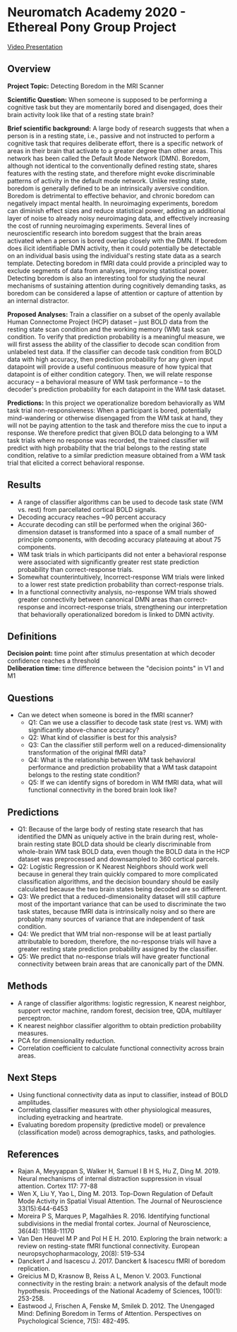 # Neuromatch Academy 2020 - Ethereal Pony Group Project

[Video Presentation](https://youtu.be/20iHL1mIigU)

## Overview

**Project Topic:** Detecting Boredom in the MRI Scanner

**Scientific Question:** When someone is supposed to be performing a cognitive task but they are momentarily bored and disengaged, does their brain activity look like that of a resting state brain?

**Brief scientific background:** A large body of research suggests that when a person is in a resting state, i.e., passive and not instructed to perform a cognitive task that requires deliberate effort, there is a specific network of areas in their brain that activate to a greater degree than other areas. This network has been called the Default Mode Network (DMN). Boredom, although not identical to the conventionally defined resting state, shares features with the resting state, and therefore might evoke discriminable patterns of activity in the default mode network. Unlike resting state, boredom is generally defined to be an intrinsically aversive condition. Boredom is detrimental to effective behavior, and chronic boredom can negatively impact mental health. In neuroimaging experiments, boredom can diminish effect sizes and reduce statistical power, adding an additional layer of noise to already noisy neuroimaging data, and effectively increasing the cost of running neuroimaging experiments. Several lines of neuroscientific research into boredom suggest that the brain areas activated when a person is bored overlap closely with the DMN. If boredom does ilicit identifiable DMN activity, then it could potentially be detectable on an individual basis using the individual's resting state data as a search template. Detecting boredom in fMRI data could provide a principled way to exclude segments of data from analyses, improving statistical power. Detecting boredom is also an interesting tool for studying the neural mechanisms of sustaining attention during cognitively demanding tasks, as boredom can be considered a lapse of attention or capture of attention by an internal distractor.

**Proposed Analyses:** Train a classifier on a subset of the openly available Human Connectome Project (HCP) dataset – just BOLD data from the resting state scan condition and the working memory (WM) task scan condition. To verify that prediction probability is a meaningful measure, we will first assess the ability of the classifier to decode scan condition from unlabeled test data. If the classifier can decode task condition from BOLD data with high accuracy, then prediction probability for any given input datapoint will provide a useful continuous measure of how typical that datapoint is of either condition category. Then, we will relate response accuracy – a behavioral measure of WM task performance – to the decoder's prediction probability for each datapoint in the WM task dataset. 

**Predictions:** In this project we operationalize boredom behaviorally as WM task trial non-responsiveness: When a participant is bored, potentially mind-wandering or otherwise disengaged from the WM task at hand, they will not be paying attention to the task and therefore miss the cue to input a response. We therefore predict that given BOLD data belonging to a WM task trials where no response was recorded, the trained classifier will predict with high probability that the trial belongs to the resting state condition, relative to a similar prediction measure obtained from a WM task trial that elicited a correct behavioral response. 

## Results
* A range of classifier algorithms can be used to decode task state (WM vs. rest) from parcellated cortical BOLD signals.
* Decoding accuracy reaches ~90 percent accuracy
* Accurate decoding can still be performed when the original 360-dimension dataset is transformed into a space of a small number of principle components, with decoding accuracy plateauing at about 75 components.
* WM task trials in which participants did not enter a behavioral response were associated with significantly greater rest state prediction probability than correct-response trials.
* Somewhat counterintuitively, Incorrect-response WM trials were linked to a lower rest state prediction probability than correct-response trials. 
* In a functional connectivity analysis, no-response WM trials showed greater connectivity between canonical DMN areas than correct-response and incorrect-response trials, strengthening our interpretation that behaviorally operationalized boredom is linked to DMN activity. 


## Definitions
**Decision point:** time point after stimulus presentation at which decoder confidence reaches a threshold  
**Deliberation time:** time difference between the "decision points" in V1 and M1

## Questions
* Can we detect when someone is bored in the fMRI scanner?
  * Q1: Can we use a classifier to decode task state (rest vs. WM) with significantly above-chance accuracy?
  * Q2: What kind of classifier is best for this analysis?
  * Q3: Can the classifier still perform well on a reduced-dimensionality transformation of the original fMRI data?
  * Q4: What is the relationship between WM task behavioral performance and prediction probability that a WM task datapoint belongs to the resting state condition?
  * Q5: If we can identify signs of boredom in WM fMRI data, what will functional connectivity in the bored brain look like?

## Predictions
* Q1: Because of the large body of resting state research that has identified the DMN as uniquely active in the brain during rest, whole-brain resting state BOLD data should be clearly discriminable from whole-brain WM task BOLD data, even though the BOLD data in the HCP dataset was preprocessed and downsampled to 360 cortical parcels.
* Q2: Logistic Regression or K Nearest Neighbors should work well because in general they train quickly compared to more complicated classification algorithms, and the decision boundary should be easily calculated because the two brain states being decoded are so different.
* Q3: We predict that a reduced-dimensionality dataset will still capture most of the important variance that can be used to discriminate the two task states, because fMRI data is intrinsically noisy and so there are probably many sources of variance that are independent of task condition.
* Q4: We predict that WM trial non-response will be at least partially attributable to boredom, therefore, the no-response trials will have a greater resting state prediction probability assigned by the classifier.
* Q5: We predict that no-response trials will have greater functional connectivity between brain areas that are canonically part of the DMN.

## Methods
* A range of classifier algorithms: logistic regression, K nearest neighbor, support vector machine, random forest, decision tree, QDA, multilayer perceptron. 
* K nearest neighbor classifier algorithm to obtain prediction probability measures.
* PCA for dimensionality reduction.
* Correlation coefficient to calculate functional connectivity across brain areas.

## Next Steps
* Using functional connectivity data as input to classifier, instead of BOLD amplitudes.
* Correlating classifier measures with other physiological measures, including eyetracking and heartrate.
* Evaluating boredom propensity (predictive model) or prevalence (classification model) across demographics, tasks, and pathologies.

## References
* Rajan A, Meyyappan S, Walker H, Samuel I B H S, Hu Z, Ding M. 2019. Neural mechanisms of internal distraction suppression in visual attention. Cortex 117: 77-88
* Wen X, Liu Y, Yao L, Ding M. 2013. Top-Down Regulation of Default Mode Activity in Spatial Visual Attention. The Journal of Neuroscience 33(15):644-6453
* Moreira P S, Marques P, Magalhães R. 2016. Identifying functional subdivisions in the medial frontal cortex. Journal of Neuroscience, 36(44): 11168-11170
* Van Den Heuvel M P and Pol H E H. 2010. Exploring the brain network: a review on resting-state fMRI functional connectivity. European neuropsychopharmacology, 20(8): 519-534 
* Danckert J and Isacescu J. 2017. Danckert & Isacescu fMRI of boredom replication. 
* Greicius M D, Krasnow B, Reiss A L, Menon V. 2003. Functional connectivity in the resting brain: a network analysis of the default mode hypothesis. Proceedings of the National
Academy of Sciences, 100(1): 253-258. 
* Eastwood J, Frischen A, Fenske M, Smilek D. 2012. The Unengaged Mind: Defining Boredom in Terms of Attention. Perspectives on Psychological Science, 7(5): 482-495.


